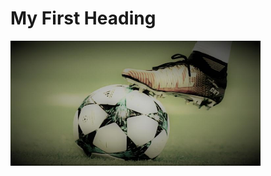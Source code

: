 <!Doctype html>
<html>
<body>

<h1>My First Heading</h1>
<img src="boot on soccer ball.jpg" Width= 400 Height=200 />

</body>
</html>
